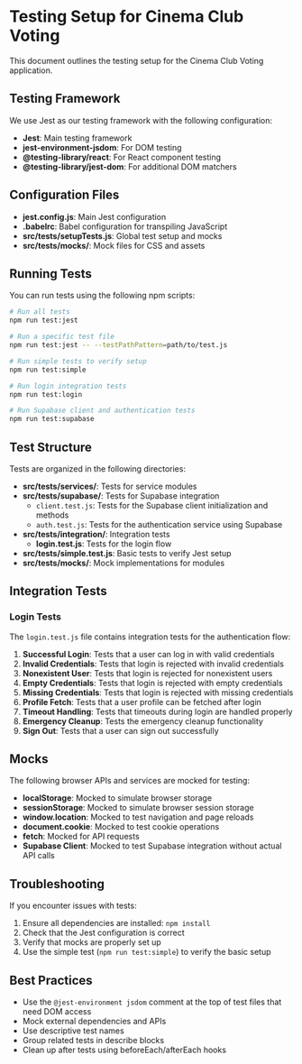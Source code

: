 # Testing Setup for Cinema Club Voting

This document outlines the testing setup for the Cinema Club Voting application.

## Testing Framework

We use Jest as our testing framework with the following configuration:

- **Jest**: Main testing framework
- **jest-environment-jsdom**: For DOM testing
- **@testing-library/react**: For React component testing
- **@testing-library/jest-dom**: For additional DOM matchers

## Configuration Files

- **jest.config.js**: Main Jest configuration
- **.babelrc**: Babel configuration for transpiling JavaScript
- **src/tests/setupTests.js**: Global test setup and mocks
- **src/tests/mocks/**: Mock files for CSS and assets

## Running Tests

You can run tests using the following npm scripts:

```bash
# Run all tests
npm run test:jest

# Run a specific test file
npm run test:jest -- --testPathPattern=path/to/test.js

# Run simple tests to verify setup
npm run test:simple

# Run login integration tests
npm run test:login

# Run Supabase client and authentication tests
npm run test:supabase
```

## Test Structure

Tests are organized in the following directories:

- **src/tests/services/**: Tests for service modules
- **src/tests/supabase/**: Tests for Supabase integration
  - `client.test.js`: Tests for the Supabase client initialization and methods
  - `auth.test.js`: Tests for the authentication service using Supabase
- **src/tests/integration/**: Integration tests
  - **login.test.js**: Tests for the login flow
- **src/tests/simple.test.js**: Basic tests to verify Jest setup
- **src/tests/__mocks__/**: Mock implementations for modules

## Integration Tests

### Login Tests

The `login.test.js` file contains integration tests for the authentication flow:

1. **Successful Login**: Tests that a user can log in with valid credentials
2. **Invalid Credentials**: Tests that login is rejected with invalid credentials
3. **Nonexistent User**: Tests that login is rejected for nonexistent users
4. **Empty Credentials**: Tests that login is rejected with empty credentials
5. **Missing Credentials**: Tests that login is rejected with missing credentials
6. **Profile Fetch**: Tests that a user profile can be fetched after login
7. **Timeout Handling**: Tests that timeouts during login are handled properly
8. **Emergency Cleanup**: Tests the emergency cleanup functionality
9. **Sign Out**: Tests that a user can sign out successfully

## Mocks

The following browser APIs and services are mocked for testing:

- **localStorage**: Mocked to simulate browser storage
- **sessionStorage**: Mocked to simulate browser session storage
- **window.location**: Mocked to test navigation and page reloads
- **document.cookie**: Mocked to test cookie operations
- **fetch**: Mocked for API requests
- **Supabase Client**: Mocked to test Supabase integration without actual API calls

## Troubleshooting

If you encounter issues with tests:

1. Ensure all dependencies are installed: `npm install`
2. Check that the Jest configuration is correct
3. Verify that mocks are properly set up
4. Use the simple test (`npm run test:simple`) to verify the basic setup

## Best Practices

- Use the `@jest-environment jsdom` comment at the top of test files that need DOM access
- Mock external dependencies and APIs
- Use descriptive test names
- Group related tests in describe blocks
- Clean up after tests using beforeEach/afterEach hooks 